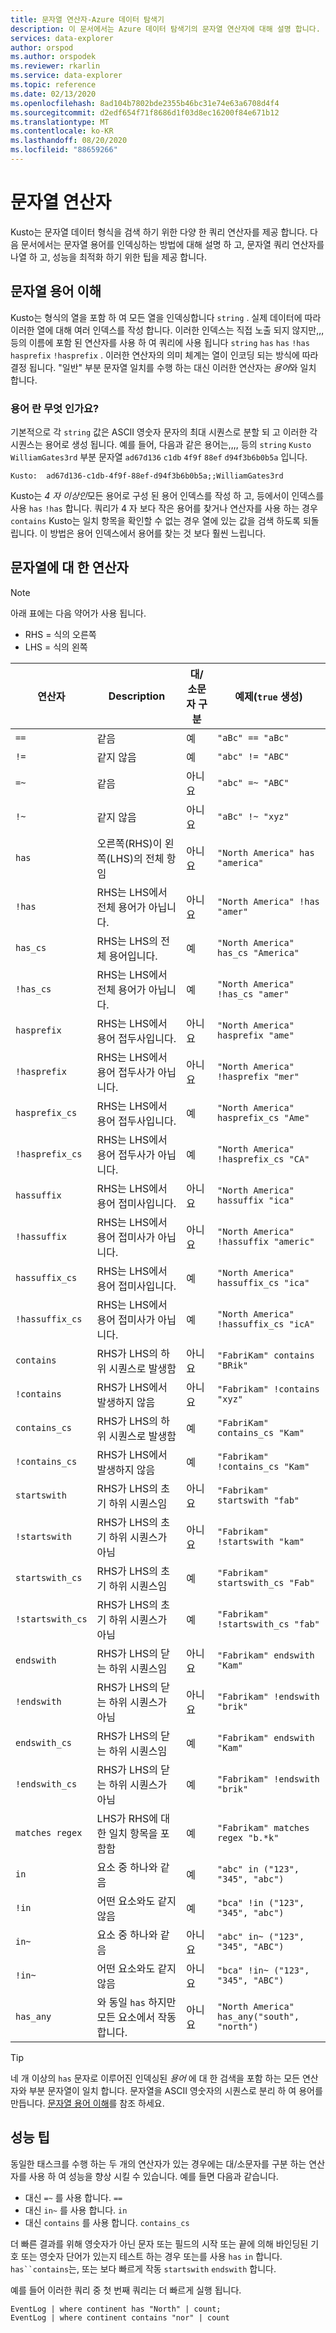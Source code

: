 ```yaml
---
title: 문자열 연산자-Azure 데이터 탐색기
description: 이 문서에서는 Azure 데이터 탐색기의 문자열 연산자에 대해 설명 합니다.
services: data-explorer
author: orspod
ms.author: orspodek
ms.reviewer: rkarlin
ms.service: data-explorer
ms.topic: reference
ms.date: 02/13/2020
ms.openlocfilehash: 8ad104b7802bde2355b46bc31e74e63a6708d4f4
ms.sourcegitcommit: d2edf654f71f8686d1f03d8ec16200f84e671b12
ms.translationtype: MT
ms.contentlocale: ko-KR
ms.lasthandoff: 08/20/2020
ms.locfileid: "88659266"
---
```

# <a name="string-operators"></a>문자열 연산자

Kusto는 문자열 데이터 형식을 검색 하기 위한 다양 한 쿼리 연산자를 제공 합니다. 다음 문서에서는 문자열 용어를 인덱싱하는 방법에 대해 설명 하 고, 문자열 쿼리 연산자를 나열 하 고, 성능을 최적화 하기 위한 팁을 제공 합니다.

## <a name="understanding-string-terms"></a>문자열 용어 이해

Kusto는 형식의 열을 포함 하 여 모든 열을 인덱싱합니다 `string` . 실제 데이터에 따라 이러한 열에 대해 여러 인덱스를 작성 합니다. 이러한 인덱스는 직접 노출 되지 않지만,,, 등의 이름에 포함 된 연산자를 사용 하 여 쿼리에 사용 됩니다 `string` `has` `has` `!has` `hasprefix` `!hasprefix` . 이러한 연산자의 의미 체계는 열이 인코딩 되는 방식에 따라 결정 됩니다. "일반" 부분 문자열 일치를 수행 하는 대신 이러한 연산자는 *용어*와 일치 합니다.

### <a name="what-is-a-term"></a>용어 란 무엇 인가요? 

기본적으로 각 `string` 값은 ASCII 영숫자 문자의 최대 시퀀스로 분할 되 고 이러한 각 시퀀스는 용어로 생성 됩니다.
예를 들어, 다음과 같은 용어는,,,, 등의 `string` `Kusto` `WilliamGates3rd` 부분 문자열 `ad67d136` `c1db` `4f9f` `88ef` `d94f3b6b0b5a` 입니다.

```
Kusto:  ad67d136-c1db-4f9f-88ef-d94f3b6b0b5a;;WilliamGates3rd
```

Kusto는 *4 자 이상인*모든 용어로 구성 된 용어 인덱스를 작성 하 고, 등에서이 인덱스를 사용 `has` `!has` 합니다. 쿼리가 4 자 보다 작은 용어를 찾거나 연산자를 사용 하는 경우 `contains` Kusto는 일치 항목을 확인할 수 없는 경우 열에 있는 값을 검색 하도록 되돌립니다. 이 방법은 용어 인덱스에서 용어를 찾는 것 보다 훨씬 느립니다.

## <a name="operators-on-strings"></a>문자열에 대 한 연산자

> [!NOTE]
> 아래 표에는 다음 약어가 사용 됩니다.
> * RHS = 식의 오른쪽
> * LHS = 식의 왼쪽

연산자        |Description                                                       |대/소문자 구분|예제(`true` 생성)
----------------|------------------------------------------------------------------|--------------|-----------------------
`==`            |같음                                                            |예           |`"aBc" == "aBc"`
`!=`            |같지 않음                                                        |예           |`"abc" != "ABC"`
`=~`            |같음                                                            |아니요            |`"abc" =~ "ABC"`
`!~`            |같지 않음                                                        |아니요            |`"aBc" !~ "xyz"`
`has`           |오른쪽(RHS)이 왼쪽(LHS)의 전체 항임     |아니요            |`"North America" has "america"`
`!has`          |RHS는 LHS에서 전체 용어가 아닙니다.                                     |아니요            |`"North America" !has "amer"` 
`has_cs`        |RHS는 LHS의 전체 용어입니다.                                        |예           |`"North America" has_cs "America"`
`!has_cs`       |RHS는 LHS에서 전체 용어가 아닙니다.                                     |예           |`"North America" !has_cs "amer"` 
`hasprefix`     |RHS는 LHS에서 용어 접두사입니다.                                       |아니요            |`"North America" hasprefix "ame"`
`!hasprefix`    |RHS는 LHS에서 용어 접두사가 아닙니다.                                   |아니요            |`"North America" !hasprefix "mer"` 
`hasprefix_cs`  |RHS는 LHS에서 용어 접두사입니다.                                       |예           |`"North America" hasprefix_cs "Ame"`
`!hasprefix_cs` |RHS는 LHS에서 용어 접두사가 아닙니다.                                   |예           |`"North America" !hasprefix_cs "CA"` 
`hassuffix`     |RHS는 LHS에서 용어 접미사입니다.                                       |아니요            |`"North America" hassuffix "ica"`
`!hassuffix`    |RHS는 LHS에서 용어 접미사가 아닙니다.                                   |아니요            |`"North America" !hassuffix "americ"`
`hassuffix_cs`  |RHS는 LHS에서 용어 접미사입니다.                                       |예           |`"North America" hassuffix_cs "ica"`
`!hassuffix_cs` |RHS는 LHS에서 용어 접미사가 아닙니다.                                   |예           |`"North America" !hassuffix_cs "icA"`
`contains`      |RHS가 LHS의 하위 시퀀스로 발생함                                |아니요            |`"FabriKam" contains "BRik"`
`!contains`     |RHS가 LHS에서 발생하지 않음                                         |아니요            |`"Fabrikam" !contains "xyz"`
`contains_cs`   |RHS가 LHS의 하위 시퀀스로 발생함                                |예           |`"FabriKam" contains_cs "Kam"`
`!contains_cs`  |RHS가 LHS에서 발생하지 않음                                         |예           |`"Fabrikam" !contains_cs "Kam"`
`startswith`    |RHS가 LHS의 초기 하위 시퀀스임                              |아니요            |`"Fabrikam" startswith "fab"`
`!startswith`   |RHS가 LHS의 초기 하위 시퀀스가 아님                          |아니요            |`"Fabrikam" !startswith "kam"`
`startswith_cs` |RHS가 LHS의 초기 하위 시퀀스임                              |예           |`"Fabrikam" startswith_cs "Fab"`
`!startswith_cs`|RHS가 LHS의 초기 하위 시퀀스가 아님                          |예           |`"Fabrikam" !startswith_cs "fab"`
`endswith`      |RHS가 LHS의 닫는 하위 시퀀스임                               |아니요            |`"Fabrikam" endswith "Kam"`
`!endswith`     |RHS가 LHS의 닫는 하위 시퀀스가 아님                           |아니요            |`"Fabrikam" !endswith "brik"`
`endswith_cs`   |RHS가 LHS의 닫는 하위 시퀀스임                               |예           |`"Fabrikam" endswith "Kam"`
`!endswith_cs`  |RHS가 LHS의 닫는 하위 시퀀스가 아님                           |예           |`"Fabrikam" !endswith "brik"`
`matches regex` |LHS가 RHS에 대한 일치 항목을 포함함                                      |예           |`"Fabrikam" matches regex "b.*k"`
`in`            |요소 중 하나와 같음                                     |예           |`"abc" in ("123", "345", "abc")`
`!in`           |어떤 요소와도 같지 않음                                 |예           |`"bca" !in ("123", "345", "abc")`
`in~`           |요소 중 하나와 같음                                     |아니요            |`"abc" in~ ("123", "345", "ABC")`
`!in~`          |어떤 요소와도 같지 않음                                 |아니요            |`"bca" !in~ ("123", "345", "ABC")`
`has_any`       |와 동일 `has` 하지만 모든 요소에서 작동 합니다.                    |아니요            |`"North America" has_any("south", "north")`

> [!TIP]
> 네 개 이상의 `has` 문자로 이루어진 인덱싱된 *용어* 에 대 한 검색을 포함 하는 모든 연산자와 부분 문자열이 일치 합니다. 문자열을 ASCII 영숫자의 시퀀스로 분리 하 여 용어를 만듭니다. [문자열 용어 이해](#understanding-string-terms)를 참조 하세요.

## <a name="performance-tips"></a>성능 팁

동일한 태스크를 수행 하는 두 개의 연산자가 있는 경우에는 대/소문자를 구분 하는 연산자를 사용 하 여 성능을 향상 시킬 수 있습니다.
예를 들면 다음과 같습니다.

* 대신 `=~` 를 사용 합니다. `==`
* 대신 `in~` 를 사용 합니다. `in`
* 대신 `contains` 를 사용 합니다. `contains_cs`

더 빠른 결과를 위해 영숫자가 아닌 문자 또는 필드의 시작 또는 끝에 의해 바인딩된 기호 또는 영숫자 단어가 있는지 테스트 하는 경우 또는를 사용 `has` `in` 합니다. 
`has``contains`는, 또는 보다 빠르게 작동 `startswith` `endswith` 합니다.

예를 들어 이러한 쿼리 중 첫 번째 쿼리는 더 빠르게 실행 됩니다.

```kusto
EventLog | where continent has "North" | count;
EventLog | where continent contains "nor" | count
```

